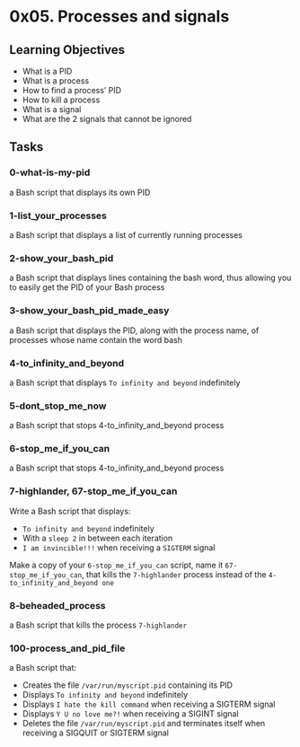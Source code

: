 # 0x05. Processes and signals

## Learning Objectives
  - What is a PID
  - What is a process
  - How to find a process’ PID
  - How to kill a process
  - What is a signal
  - What are the 2 signals that cannot be ignored

## Tasks
### 0-what-is-my-pid
a Bash script that displays its own PID

### 1-list_your_processes
a Bash script that displays a list of currently running processes

### 2-show_your_bash_pid
a Bash script that displays lines containing the bash word, thus allowing you to easily get the PID of your Bash process

### 3-show_your_bash_pid_made_easy
a Bash script that displays the PID, along with the process name, of processes whose name contain the word bash

### 4-to_infinity_and_beyond
a Bash script that displays `To infinity and beyond` indefinitely

### 5-dont_stop_me_now
a Bash script that stops 4-to_infinity_and_beyond process

### 6-stop_me_if_you_can
a Bash script that stops 4-to_infinity_and_beyond process

### 7-highlander, 67-stop_me_if_you_can
Write a Bash script that displays:
  - `To infinity and beyond` indefinitely
  - With a `sleep 2` in between each iteration
  - `I am invincible!!!` when receiving a `SIGTERM` signal

Make a copy of your `6-stop_me_if_you_can` script, name it `67-stop_me_if_you_can`, that kills the `7-highlander` process instead of the `4-to_infinity_and_beyond one`

### 8-beheaded_process
a Bash script that kills the process `7-highlander`

### 100-process_and_pid_file
a Bash script that:
  - Creates the file `/var/run/myscript.pid` containing its PID
  - Displays `To infinity and beyond` indefinitely
  - Displays `I hate the kill command` when receiving a SIGTERM signal
  - Displays `Y U no love me?!` when receiving a SIGINT signal
  - Deletes the file `/var/run/myscript.pid` and terminates itself when receiving a SIGQUIT or SIGTERM signal
